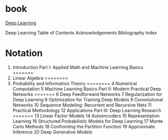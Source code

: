 
book
====
[Deep Learning](http://www.deeplearningbook.org/)


Deep Learning
Table of Contents
Acknowledgements
Bibliography
Index


Notation
=======
  1. Introduction
Part I: Applied Math and Machine Learning Basics
=======
  2. Linear Algebra
  ========
  3. Probability and Information Theory
  ========
  4 Numerical Computation
  5 Machine Learning Basics
Part II: Modern Practical Deep Networks
=======
  6 Deep Feedforward Networks
  7 Regularization for Deep Learning
  8 Optimization for Training Deep Models
  9 Convolutional Networks
  10 Sequence Modeling: Recurrent and Recursive Nets
  11 Practical Methodology
  12 Applications
Part III: Deep Learning Research
=======
  13 Linear Factor Models
  14 Autoencoders
  15 Representation Learning
  16 Structured Probabilistic Models for Deep Learning
  17 Monte Carlo Methods
  18 Confronting the Partition Function
  19 Approximate Inference
  20 Deep Generative Models
